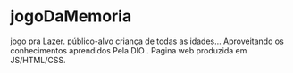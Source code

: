 # jogoDaMemoria
jogo pra Lazer. público-alvo criança de todas as idades... 
Aproveitando os conhecimentos aprendidos  Pela DIO .
Pagina web produzida em JS/HTML/CSS.
